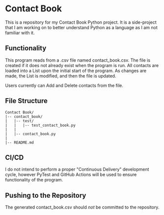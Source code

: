 # Contact Book
This is a repository for my Contact Book Python project. It is a side-project that I am working on
to better understand Python as a language as I am not familiar with it.

## Functionality
This program reads from a .csv file named contact_book.csv. The file is created if it does not already exist when
the program is run. All contacts are loaded into a List upon the initial start of the program. As changes are made,
the List is modified, and then the file is updated.

Users currently can Add and Delete contacts from the file.

## File Structure
```
Contact Book/
|-- contact_book/
|   |-- test/
|   |   |-- test_contact_book.py
|   |
|   |-- contact_book.py
|
|-- README.md
```

## CI/CD
I do not intend to perform a proper "Continuous Delivery" development cycle, however PyTest and GitHub Actions
will be used to ensure functionality of the program.

## Pushing to the Repository
The generated contact_book.csv should *not* be committed to the repository.
